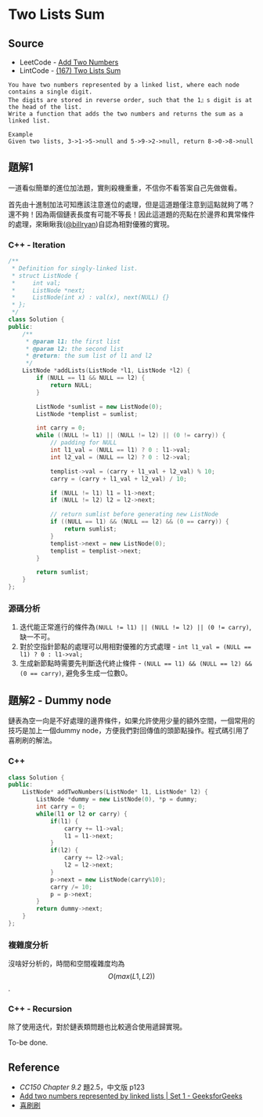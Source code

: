 # Two Lists Sum <i class="fa fa-star"></i><i class="fa fa-star"></i><i class="，"></i>

## Source

- LeetCode - [Add Two Numbers](https://leetcode.com/problems/add-two-numbers/)
- LintCode - [(167) Two Lists Sum](http://www.lintcode.com/zh-cn/problem/add-two-numbers/)

```
You have two numbers represented by a linked list, where each node contains a single digit.
The digits are stored in reverse order, such that the 1』s digit is at the head of the list.
Write a function that adds the two numbers and returns the sum as a linked list.

Example
Given two lists, 3->1->5->null and 5->9->2->null, return 8->0->8->null
```

## 題解1

一道看似簡單的進位加法題，實則殺機重重，不信你不看答案自己先做做看。

首先由十進制加法可知應該注意進位的處理，但是這道題僅注意到這點就夠了嗎？還不夠！因為兩個鏈表長度有可能不等長！因此這道題的亮點在於邊界和異常條件的處理，來瞅瞅我([@billryan](https://github.com/billryan))自認為相對優雅的實現。

### C++ - Iteration

```c++
/**
 * Definition for singly-linked list.
 * struct ListNode {
 *     int val;
 *     ListNode *next;
 *     ListNode(int x) : val(x), next(NULL) {}
 * };
 */
class Solution {
public:
    /**
     * @param l1: the first list
     * @param l2: the second list
     * @return: the sum list of l1 and l2
     */
    ListNode *addLists(ListNode *l1, ListNode *l2) {
        if (NULL == l1 && NULL == l2) {
            return NULL;
        }

        ListNode *sumlist = new ListNode(0);
        ListNode *templist = sumlist;

        int carry = 0;
        while ((NULL != l1) || (NULL != l2) || (0 != carry)) {
            // padding for NULL
            int l1_val = (NULL == l1) ? 0 : l1->val;
            int l2_val = (NULL == l2) ? 0 : l2->val;

            templist->val = (carry + l1_val + l2_val) % 10;
            carry = (carry + l1_val + l2_val) / 10;

            if (NULL != l1) l1 = l1->next;
            if (NULL != l2) l2 = l2->next;

            // return sumlist before generating new ListNode
            if ((NULL == l1) && (NULL == l2) && (0 == carry)) {
                return sumlist;
            }
            templist->next = new ListNode(0);
            templist = templist->next;
        }

        return sumlist;
    }
};
```

### 源碼分析

1. 迭代能正常進行的條件為`(NULL != l1) || (NULL != l2) || (0 != carry)`, 缺一不可。
2. 對於空指針節點的處理可以用相對優雅的方式處理 - `int l1_val = (NULL == l1) ? 0 : l1->val;`
3. 生成新節點時需要先判斷迭代終止條件 - `(NULL == l1) && (NULL == l2) && (0 == carry)`, 避免多生成一位數0。

## 題解2 - Dummy node

鏈表為空一向是不好處理的邊界條件，如果允許使用少量的額外空間，一個常用的技巧是加上一個dummy node，方便我們對回傳值的頭節點操作。程式碼引用了喜刷刷的解法。

### C++
```c++
class Solution {
public:
    ListNode* addTwoNumbers(ListNode* l1, ListNode* l2) {
        ListNode *dummy = new ListNode(0), *p = dummy;
        int carry = 0;
        while(l1 or l2 or carry) {
            if(l1) {
                carry += l1->val;
                l1 = l1->next;
            }
            if(l2) {
                carry += l2->val;
                l2 = l2->next;
            }
            p->next = new ListNode(carry%10);
            carry /= 10;
            p = p->next;
        }
        return dummy->next;
    }
};
```



### 複雜度分析

沒啥好分析的，時間和空間複雜度均為 $$O(max(L1, L2))$$.

### C++ - Recursion

除了使用迭代，對於鏈表類問題也比較適合使用遞歸實現。

To-be done.

## Reference

- *CC150 Chapter 9.2* 題2.5，中文版 p123
- [Add two numbers represented by linked lists | Set 1 - GeeksforGeeks](http://www.geeksforgeeks.org/add-two-numbers-represented-by-linked-lists/)
- [喜刷刷](http://bangbingsyb.blogspot.de/2014/11/leetcode-add-two-numbers.html)
